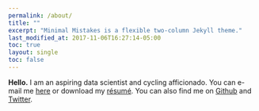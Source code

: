 ```yaml
---
permalink: /about/
title: ""
excerpt: "Minimal Mistakes is a flexible two-column Jekyll theme."
last_modified_at: 2017-11-06T16:27:14-05:00
toc: true
layout: single
toc: false
---
```


**Hello.** I am an aspiring data scientist and cycling afficionado. You can e-mail me [here](mail&#116;&#111;&#58;p&#117;&#37;62li&#99;&#37;2&#69;%73e&#37;6&#50;&#97;st&#105;&#97;n&#64;m&#37;61ilbo&#120;&#46;o%72g'>public&#46;sebastian&#64;&#109;&#97;ilbox&#46;org)  or download my [résumé](/assets/documents/sebastian-bertoli-cv-public.pdf). You can also find me on [Github](https://github.com/sebastianbertoli) and [Twitter](https://twitter.com/sebasbert2017).

